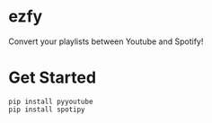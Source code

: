 # ezfy
Convert your playlists between Youtube and Spotify!

# Get Started 

```
pip install pyyoutube
pip install spotipy
```
 
